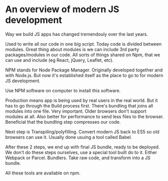 # An overview of modern JS development

Way we build JS apps has changed tremendouly over the last years.

Used to write all our code in one big script. Today code is divided between modules. Great thing about modules is we can include 3rd party packages/modules in our code. All sorts of things shared on Npm, that we can use and include (eg React, jQuery, Leaflet, etc).

NPM stands for Node Package Manager. Originally developed together and with Node.js. But now it's established itself as the place to go to for modern JS development.

Use NPM software on computer to install this software.

Production means app is being used by real users in the real world. But it has to go through the Build process first. There's bundling that joins all modules into one file. Very important. Older browsers don't support modules at all. Also better for performance to send less files to the browser. Beneficial that the bundling step compresses our code.

Next step is Transpiling/polyfilling. Convert modern JS back to ES5 so old browsers can use it. Usually done usuing a tool called Babel.

After these 2 steps, we end up with final JS bundle, ready to be deployed. We don't do these steps ourselves, use a special tool built do to it. Either Webpack or Parcel. Bundlers. Take raw code, and transform into a JS bundle.

All these tools are available on npm.
